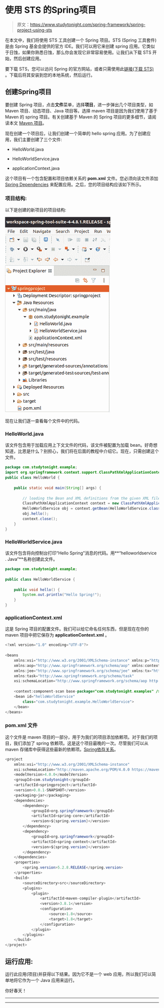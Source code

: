 # 使用 STS 的Spring项目

> 原文：<https://www.studytonight.com/spring-framework/spring-project-using-sts>

在本文中，我们将使用 STS 工具创建一个 Spring 项目。STS (Spring 工具套件)是由 Spring 基金会提供的官方 IDE。我们可以用它来创建 spring 应用。它类似于日蚀，如果你熟悉日蚀，那么你会发现它非常容易使用。让我们从下载 STS 开始，然后创建应用。

要下载 STS，您可以访问 Spring 的官方网站，或者只需使用此[链接(下载 STS)](https://spring.io/tools) 。下载后将其安装到您的本地系统，然后运行。

## 创建Spring项目

要创建 Spring 项目，点击**文件**菜单，选择**项目**，进一步弹出几个项目类型，如 Maven 项目、动态项目、Java 项目等。选择 maven 项目是因为我们使用了基于 Maven 的 spring 项目。有关创建基于 Maven 的 Spring 项目的更多细节，请阅读本文 [Maven 项目](https://www.studytonight.com/spring-framework/spring-maven-project)。

现在创建一个项目后，让我们创建一个简单的 hello spring 应用。为了创建应用，我们主要创建了三个文件:

*   HelloWorld.java

*   HelloWorldService.java

*   applicationContext.java

这个项目有一个包含配置和项目依赖关系的 **pom.xml** 文件。您必须向该文件添加 [Spring Dependencies](https://mvnrepository.com/artifact/org.springframework/spring-core) 来配置应用。之后，您的项目结构应该如下所示。

### 项目结构:

以下是创建的新项目的项目结构:

![spring project using STS tool](img/4e9cb44b3a3dbc5d8923c71043156a73.png)

现在让我们逐一查看每个文件中的代码。

### HelloWorld.java

该文件包含用于加载应用上下文文件的代码，该文件被配置为加载 bean。好奇想知道，比恩是什么？别担心，我们将在后面的教程中介绍它。现在，只需创建这个文件。

```java
package com.studytonight.example;
import org.springframework.context.support.ClassPathXmlApplicationContext;
public class HelloWorld {

	public static void main(String[] args) {

		// loading the Bean and XML definitions from the given XML file
		ClassPathXmlApplicationContext context = new ClassPathXmlApplicationContext("applicationContext.xml");
		HelloWorldService obj = context.getBean(HelloWorldService.class);
		obj.hello();
		context.close();
	}
}
```

### HelloWorldService.java

该文件包含将向控制台打印“Hello Spring”消息的代码。用**“helloworldservice . Java”**名称创建此文件。

```java
package com.studytonight.example;

public class HelloWorldService {

	public void hello() {
		System.out.println("Hello Spring!");
	}
}
```

### applicationContext.xml

这是 Spring 项目的配置文件。我们可以给它命名任何东西，但是现在在你的 maven 项目中把它保存为 **applicationContext.xml** 。

```java
<?xml version="1.0" encoding="UTF-8"?>

<beans 
	xmlns:xsi="http://www.w3.org/2001/XMLSchema-instance" xmlns:p="http://www.springframework.org/schema/p"
	xmlns:aop="http://www.springframework.org/schema/aop" xmlns:context="http://www.springframework.org/schema/context"
	xmlns:jee="http://www.springframework.org/schema/jee" xmlns:tx="http://www.springframework.org/schema/tx"
	xmlns:task="http://www.springframework.org/schema/task"
	xsi:schemaLocation="http://www.springframework.org/schema/aop http://www.springframework.org/schema/aop/spring-aop-3.2.xsd http://www.springframework.org/schema/beans http://www.springframework.org/schema/beans/spring-beans-3.2.xsd http://www.springframework.org/schema/context http://www.springframework.org/schema/context/spring-context-3.2.xsd http://www.springframework.org/schema/jee http://www.springframework.org/schema/jee/spring-jee-3.2.xsd http://www.springframework.org/schema/tx http://www.springframework.org/schema/tx/spring-tx-3.2.xsd http://www.springframework.org/schema/task http://www.springframework.org/schema/task/spring-task-3.2.xsd">

	<context:component-scan base-package="com.studytonight.examples" />
	<bean id="helloWorldService"
		class="com.studytonight.example.HelloWorldService">
	</bean>
</beans>
```

### pom.xml 文件

这个文件是 maven 项目的一部分，用于为我们的项目添加依赖项。对于我们的项目，我们添加了 spring 依赖项。这是这个项目最晚的一次。尽管我们可以从 maven 存储库中获得这些最新的依赖项。[Spring依存关系](https://mvnrepository.com/artifact/org.springframework/spring-core)。

```java
<project 
	xmlns:xsi="http://www.w3.org/2001/XMLSchema-instance"
	xsi:schemaLocation="http://maven.apache.org/POM/4.0.0 https://maven.apache.org/xsd/maven-4.0.0.xsd">
	<modelVersion>4.0.0</modelVersion>
	<groupId>com.studytonight</groupId>
	<artifactId>springproject</artifactId>
	<version>0.0.1-SNAPSHOT</version>
	<packaging>jar</packaging>
	<dependencies>
		<dependency>
			<groupId>org.springframework</groupId>
			<artifactId>spring-core</artifactId>
			<version>${spring.version}</version>
		</dependency>
		<dependency>
			<groupId>org.springframework</groupId>
			<artifactId>spring-context</artifactId>
			<version>${spring.version}</version>
		</dependency>
	</dependencies>
	<properties>
		<spring.version>5.2.8.RELEASE</spring.version>
	</properties>
	<build>
		<sourceDirectory>src</sourceDirectory>
		<plugins>
			<plugin>
				<artifactId>maven-compiler-plugin</artifactId>
				<version>3.8.1</version>
				<configuration>
					<source>1.8</source>
					<target>1.8</target>
				</configuration>
			</plugin>
		</plugins>
	</build>
</project>
```

## 运行应用:

运行此应用(项目)并获得以下结果。因为它不是一个 web 应用，所以我们可以简单地将它作为一个 Java 应用来运行。

你好春天！

* * *

* * *